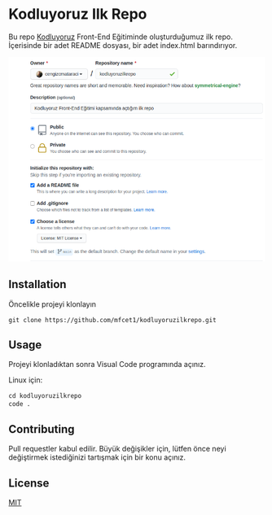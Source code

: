 # Kodluyoruz Ilk Repo
Bu repo [Kodluyoruz](https://www.kodluyoruz.org) Front-End Eğitiminde oluşturduğumuz ilk repo. İçerisinde bir adet README dosyası, bir adet index.html barındırıyor.

![gorsel](https://raw.githubusercontent.com/Kodluyoruz/taskforce/main/git/odev1/figures/github.png)

## Installation
Öncelikle projeyi klonlayın

```
git clone https://github.com/mfcet1/kodluyoruzilkrepo.git
```
## Usage
Projeyi klonladıktan sonra Visual Code programında açınız.

Linux için:

```
cd kodluyoruzilkrepo
code .
```

## Contributing
Pull requestler kabul edilir. Büyük değişikler için, lütfen önce neyi değiştirmek istediğinizi tartışmak için bir konu açınız.

## License
[MIT](https://choosealicense.com/licenses/mit/)